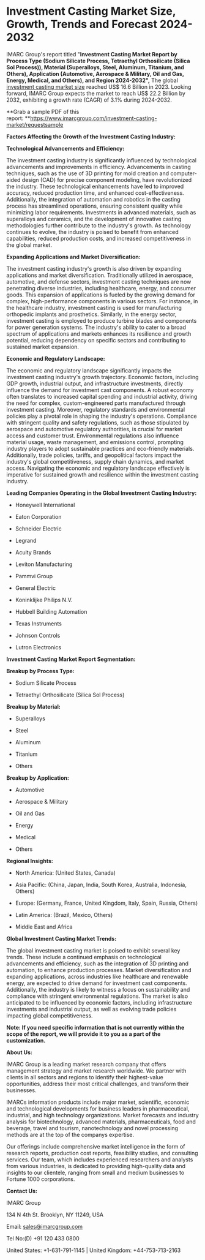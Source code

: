 # **Investment Casting Market Size, Growth, Trends and Forecast 2024-2032**

IMARC Group\'s report titled \"**Investment Casting Market Report by
Process Type (Sodium Silicate Process, Tetraethyl Orthosilicate (Silica
Sol Process)), Material (Superalloys, Steel, Aluminum, Titanium, and
Others), Application (Automotive, Aerospace & Military, Oil and Gas,
Energy, Medical, and Others), and Region 2024-2032\",** The global
[investment casting market
size](https://www.imarcgroup.com/investment-casting-market) reached US\$
16.6 Billion in 2023. Looking forward, IMARC Group expects the market to
reach US\$ 22.2 Billion by 2032, exhibiting a growth rate (CAGR) of 3.1%
during 2024-2032.

**Grab a sample PDF of this
report: **<https://www.imarcgroup.com/investment-casting-market/requestsample>

**Factors Affecting the Growth of the Investment Casting Industry:**

**Technological Advancements and Efficiency:**

The investment casting industry is significantly influenced by
technological advancements and improvements in efficiency. Advancements
in casting techniques, such as the use of 3D printing for mold creation
and computer-aided design (CAD) for precise component modeling, have
revolutionized the industry. These technological enhancements have led
to improved accuracy, reduced production time, and enhanced
cost-effectiveness. Additionally, the integration of automation and
robotics in the casting process has streamlined operations, ensuring
consistent quality while minimizing labor requirements. Investments in
advanced materials, such as superalloys and ceramics, and the
development of innovative casting methodologies further contribute to
the industry\'s growth. As technology continues to evolve, the industry
is poised to benefit from enhanced capabilities, reduced production
costs, and increased competitiveness in the global market.

**Expanding Applications and Market Diversification:**

The investment casting industry\'s growth is also driven by expanding
applications and market diversification. Traditionally utilized in
aerospace, automotive, and defense sectors, investment casting
techniques are now penetrating diverse industries, including healthcare,
energy, and consumer goods. This expansion of applications is fueled by
the growing demand for complex, high-performance components in various
sectors. For instance, in the healthcare industry, investment casting is
used for manufacturing orthopedic implants and prosthetics. Similarly,
in the energy sector, investment casting is employed to produce turbine
blades and components for power generation systems. The industry\'s
ability to cater to a broad spectrum of applications and markets
enhances its resilience and growth potential, reducing dependency on
specific sectors and contributing to sustained market expansion.

**Economic and Regulatory Landscape:**

The economic and regulatory landscape significantly impacts the
investment casting industry\'s growth trajectory. Economic factors,
including GDP growth, industrial output, and infrastructure investments,
directly influence the demand for investment cast components. A robust
economy often translates to increased capital spending and industrial
activity, driving the need for complex, custom-engineered parts
manufactured through investment casting. Moreover, regulatory standards
and environmental policies play a pivotal role in shaping the
industry\'s operations. Compliance with stringent quality and safety
regulations, such as those stipulated by aerospace and automotive
regulatory authorities, is crucial for market access and customer trust.
Environmental regulations also influence material usage, waste
management, and emissions control, prompting industry players to adopt
sustainable practices and eco-friendly materials. Additionally, trade
policies, tariffs, and geopolitical factors impact the industry\'s
global competitiveness, supply chain dynamics, and market access.
Navigating the economic and regulatory landscape effectively is
imperative for sustained growth and resilience within the investment
casting industry.

**Leading Companies Operating in the Global Investment Casting
Industry:**

-   Honeywell International

-   Eaton Corporation

-   Schneider Electric

-   Legrand

-   Acuity Brands

-   Leviton Manufacturing

-   Pammvi Group

-   General Electric

-   Koninklijke Philips N.V.

-   Hubbell Building Automation

-   Texas Instruments

-   Johnson Controls

-   Lutron Electronics

**Investment Casting Market Report Segmentation:**

**Breakup by Process Type:**

-   Sodium Silicate Process

-   Tetraethyl Orthosilicate (Silica Sol Process)

**Breakup by Material:**

-   Superalloys

-   Steel

-   Aluminum

-   Titanium

-   Others

**Breakup by Application:**

-   Automotive

-   Aerospace & Military

-   Oil and Gas

-   Energy

-   Medical

-   Others

**Regional Insights:**

-   North America: (United States, Canada)

-   Asia Pacific: (China, Japan, India, South Korea, Australia,
    Indonesia, Others)

-   Europe: (Germany, France, United Kingdom, Italy, Spain, Russia,
    Others)

-   Latin America: (Brazil, Mexico, Others)

-   Middle East and Africa

**Global Investment Casting Market Trends:**

The global investment casting market is poised to exhibit several key
trends. These include a continued emphasis on technological advancements
and efficiency, such as the integration of 3D printing and automation,
to enhance production processes. Market diversification and expanding
applications, across industries like healthcare and renewable energy,
are expected to drive demand for investment cast components.
Additionally, the industry is likely to witness a focus on
sustainability and compliance with stringent environmental regulations.
The market is also anticipated to be influenced by economic factors,
including infrastructure investments and industrial output, as well as
evolving trade policies impacting global competitiveness.

**Note: If you need specific information that is not currently within
the scope of the report, we will provide it to you as a part of the
customization.**

**About Us:**

IMARC Group is a leading market research company that offers management
strategy and market research worldwide. We partner with clients in all
sectors and regions to identify their highest-value opportunities,
address their most critical challenges, and transform their businesses.

IMARCs information products include major market, scientific, economic
and technological developments for business leaders in pharmaceutical,
industrial, and high technology organizations. Market forecasts and
industry analysis for biotechnology, advanced materials,
pharmaceuticals, food and beverage, travel and tourism, nanotechnology
and novel processing methods are at the top of the companys expertise.

Our offerings include comprehensive market intelligence in the form of
research reports, production cost reports, feasibility studies, and
consulting services. Our team, which includes experienced researchers
and analysts from various industries, is dedicated to providing
high-quality data and insights to our clientele, ranging from small and
medium businesses to Fortune 1000 corporations.

**Contact Us:**

IMARC Group

134 N 4th St. Brooklyn, NY 11249, USA

Email: sales@imarcgroup.com

Tel No:(D) +91 120 433 0800

United States: +1-631-791-1145 \| United Kingdom: +44-753-713-2163
